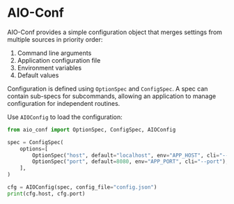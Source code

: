 # AIO-Conf

AIO-Conf provides a simple configuration object that merges settings from
multiple sources in priority order:

1. Command line arguments
2. Application configuration file
3. Environment variables
4. Default values

Configuration is defined using `OptionSpec` and `ConfigSpec`.  A spec can
contain sub-specs for subcommands, allowing an application to manage
configuration for independent routines.

Use `AIOConfig` to load the configuration:

```python
from aio_conf import OptionSpec, ConfigSpec, AIOConfig

spec = ConfigSpec(
    options=[
        OptionSpec("host", default="localhost", env="APP_HOST", cli="--host"),
        OptionSpec("port", default=8080, env="APP_PORT", cli="--port"),
    ],
)

cfg = AIOConfig(spec, config_file="config.json")
print(cfg.host, cfg.port)
```
